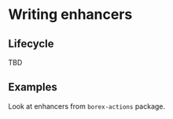 # Writing enhancers

## Lifecycle

TBD

## Examples

Look at enhancers from `borex-actions` package.
